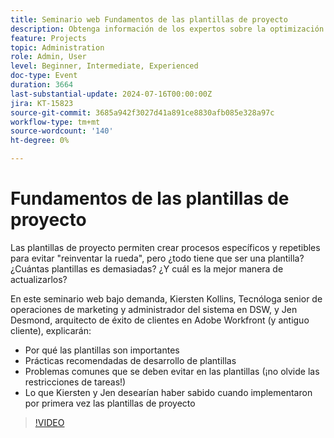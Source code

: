 ```yaml
---
title: Seminario web Fundamentos de las plantillas de proyecto
description: Obtenga información de los expertos sobre la optimización de plantillas de proyecto en nuestro seminario web bajo demanda. Descubra las prácticas recomendadas, los escollos que hay que evitar y las ideas prácticas de DSW y Adobe Workfront para optimizar el desarrollo y las actualizaciones de plantillas.
feature: Projects
topic: Administration
role: Admin, User
level: Beginner, Intermediate, Experienced
doc-type: Event
duration: 3664
last-substantial-update: 2024-07-16T00:00:00Z
jira: KT-15823
source-git-commit: 3685a942f3027d41a891ce8830afb085e328a97c
workflow-type: tm+mt
source-wordcount: '140'
ht-degree: 0%

---
```



# Fundamentos de las plantillas de proyecto

Las plantillas de proyecto permiten crear procesos específicos y repetibles para evitar &quot;reinventar la rueda&quot;, pero ¿todo tiene que ser una plantilla? ¿Cuántas plantillas es demasiadas? ¿Y cuál es la mejor manera de actualizarlos?

En este seminario web bajo demanda, Kiersten Kollins, Tecnóloga senior de operaciones de marketing y administrador del sistema en DSW, y Jen Desmond, arquitecto de éxito de clientes en Adobe Workfront (y antiguo cliente), explicarán:

* Por qué las plantillas son importantes
* Prácticas recomendadas de desarrollo de plantillas
* Problemas comunes que se deben evitar en las plantillas (¡no olvide las restricciones de tareas!)
* Lo que Kiersten y Jen desearían haber sabido cuando implementaron por primera vez las plantillas de proyecto

>[!VIDEO](https://video.tv.adobe.com/v/3431017/?learn=on)
